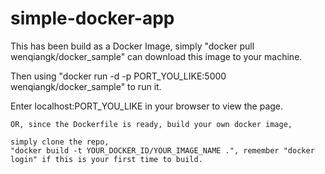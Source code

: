 # simple-docker-app

This has been build as a Docker Image, simply "docker pull wenqiangk/docker_sample" can download this image to your machine. 

Then using "docker run -d -p PORT_YOU_LIKE:5000 wenqiangk/docker_sample" to run it.

Enter localhost:PORT_YOU_LIKE in your browser to view the page.

~~~~~~~~~~~~~~~~~~~~~~~~~~~~~~~~~~~~~~~~~~~~~~~~~~~~~~~~~~~~~~~~~~~~~~~~~`
OR, since the Dockerfile is ready, build your own docker image,

simply clone the repo,
"docker build -t YOUR_DOCKER_ID/YOUR_IMAGE_NAME .", remember "docker login" if this is your first time to build.
